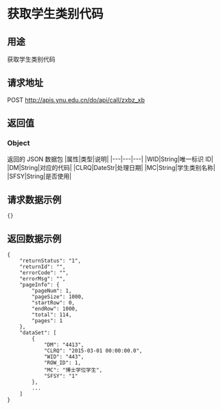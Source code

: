 # 获取学生类别代码

## 用途

获取学生类别代码

## 请求地址

POST http://apis.ynu.edu.cn/do/api/call/zxbz_xb

## 返回值

### Object

返回的 JSON 数据包
|属性|类型|说明|
|---|---|---|
|WID|String|唯一标识 ID|
|DM|String|对应的代码|
|CLRQ|DateStr|处理日期|
|MC|String|学生类别名称|
|SFSY|String|是否使用|

## 请求数据示例

```
{}
```

## 返回数据示例

```
{
    "returnStatus": "1",
    "returnId": "",
    "errorCode": "",
    "errorMsg": "",
    "pageInfo": {
        "pageNum": 1,
        "pageSize": 1000,
        "startRow": 0,
        "endRow": 1000,
        "total": 114,
        "pages": 1
    },
    "dataSet": [
        {
            "DM": "4413",
            "CLRQ": "2015-03-01 00:00:00.0",
            "WID": "443",
            "ROW_ID": 1,
            "MC": "博士学位学生",
            "SFSY": "1"
        },
        ...
    ]
}
```
